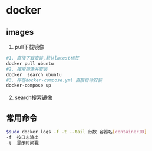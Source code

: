 # docker

## images
1. pull下载镜像

``` bash
#1. 直接下载安装,默认latest标签
docker pull ubuntu
#2. 搜索镜像并安装
docker  search ubuntu
#3. 存在docker-compose.yml 直接自动安装
docker-compose up

```
2. search搜索镜像


## 常用命令

```bash
$sudo docker logs -f -t --tail 行数 容器名[containerID]
-f  按日志输出
-t  显示时间戳
```
